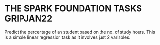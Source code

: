 # THE SPARK FOUNDATION TASKS GRIPJAN22
Predict the percentage of an student based on the no. of study hours.
This is a simple linear regression task as it involves just 2 variables.
